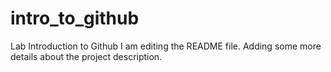 # intro_to_github
Lab Introduction to Github 
I am editing the README file. Adding some more details about the project description.

